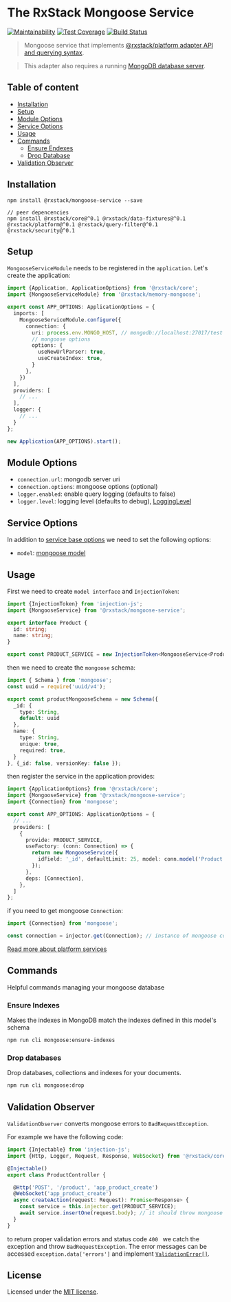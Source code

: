 # The RxStack Mongoose Service

[![Maintainability](https://api.codeclimate.com/v1/badges/f4b78bc8f5a0dc0d9915/maintainability)](https://codeclimate.com/github/rxstack/mongoose-service/maintainability)
[![Test Coverage](https://api.codeclimate.com/v1/badges/f4b78bc8f5a0dc0d9915/test_coverage)](https://codeclimate.com/github/rxstack/mongoose-service/test_coverage)
[![Build Status](https://travis-ci.org/rxstack/mongoose-service.svg?branch=master)](https://travis-ci.org/rxstack/mongoose-service)

> Mongoose service that implements [@rxstack/platform adapter API and querying syntax](https://github.com/rxstack/rxstack/tree/master/packages/platform#services).

> This adapter also requires a running [MongoDB database server](https://docs.mongodb.com/manual/tutorial/getting-started/#).

## Table of content

- [Installation](#installation)
- [Setup](#setup)
- [Module Options](#module-options)
- [Service Options](#service-options)
- [Usage](#usage)
- [Commands](#commands)
    - [Ensure Endexes](#commands-ensure-endexes)
    - [Drop Database](#commands-drop-database)
- [Validation Observer](#validation-observer)


## <a name="installation"></a> Installation

```
npm install @rxstack/mongoose-service --save

// peer depencencies
npm install @rxstack/core@^0.1 @rxstack/data-fixtures@^0.1 @rxstack/platform@^0.1 @rxstack/query-filter@^0.1 @rxstack/security@^0.1

```

## <a name="setup"></a>  Setup
`MongooseServiceModule` needs to be registered in the `application`. Let's create the application:

```typescript
import {Application, ApplicationOptions} from '@rxstack/core';
import {MongooseServiceModule} from '@rxstack/memory-mongoose';

export const APP_OPTIONS: ApplicationOptions = {
  imports: [
    MongooseServiceModule.configure({
      connection: {
        uri: process.env.MONGO_HOST, // mongodb://localhost:27017/test
        // mongoose options
        options: {
          useNewUrlParser: true,
          useCreateIndex: true,
        }
      },
    })
  ],
  providers: [
    // ...
  ],
  logger: {
    // ...
  }
};

new Application(APP_OPTIONS).start();
```

## <a name="module-options"></a> Module Options

- `connection.url`: mongodb server uri
- `connection.options`: mongoose options (optional)
- `logger.enabled`: enable query logging (defaults to false)
- `logger.level`: logging level (defaults to debug), [LoggingLevel](https://github.com/rxstack/rxstack/blob/master/packages/core/src/logger/interfaces.ts#L3)

## <a name="service-options"></a> Service Options
In addition to [service base options](https://github.com/rxstack/rxstack/tree/preparing-release/packages/platform#services-options)
we need to set the following options:

- `model`: [mongoose model](https://mongoosejs.com/docs/models.html)

## <a name="usage"></a>  Usage

First we need to create `model interface` and `InjectionToken`:

```typescript
import {InjectionToken} from 'injection-js';
import {MongooseService} from '@rxstack/mongoose-service';

export interface Product {
  id: string;
  name: string;
}

export const PRODUCT_SERVICE = new InjectionToken<MongooseService<Product>>('PRODUCT_SERVICE');
```

then we need to create the `mongoose` schema:

```typescript
import { Schema } from 'mongoose';
const uuid = require('uuid/v4');

export const productMongooseSchema = new Schema({
  _id: {
    type: String,
    default: uuid
  },
  name: {
    type: String,
    unique: true,
    required: true,
  }
}, {_id: false, versionKey: false });
```

then register the service in the application provides:

```typescript
import {ApplicationOptions} from '@rxstack/core';
import {MongooseService} from '@rxstack/mongoose-service';
import {Connection} from 'mongoose';

export const APP_OPTIONS: ApplicationOptions = {
  // ...
  providers: [
    {
      provide: PRODUCT_SERVICE,
      useFactory: (conn: Connection) => {
        return new MongooseService({
          idField: '_id', defaultLimit: 25, model: conn.model('Product', productMongooseSchema)
        });
      },
      deps: [Connection],
    },
  ]
};
```

if you need to get mongoose `Connection`:

```typescript
import {Connection} from 'mongoose';

const connection = injector.get(Connection); // instance of mongoose connection
```

[Read more about platform services](https://github.com/rxstack/rxstack/tree/master/packages/platform#services)

## <a name="commands"></a>  Commands
Helpful commands managing your mongoose database

### <a name="commands-ensure-endexes"></a> Ensure Indexes
Makes the indexes in MongoDB match the indexes defined in this model's schema

```bash
npm run cli mongoose:ensure-indexes
```

### <a name="commands-drop-database"></a> Drop databases
Drop databases, collections and indexes for your documents.

```bash
npm run cli mongoose:drop
```

## <a name="validation-observer"></a>  Validation Observer
`ValidationObserver` converts mongoose errors to `BadRequestException`.

For example we have the following code:

```typescript
import {Injectable} from 'injection-js';
import {Http, Logger, Request, Response, WebSocket} from '@rxstack/core';

@Injectable()
export class ProductController {

  @Http('POST', '/product', 'app_product_create')
  @WebSocket('app_product_create')
  async createAction(request: Request): Promise<Response> {
    const service = this.injector.get(PRODUCT_SERVICE);
    await service.insertOne(request.body); // it should throw mongoose ValidationError if data is not valid
  }
}
```

to return proper validation errors and status code `400 ` we catch the exception and throw `BadRequestException`.
The error messages can be accessed `exception.data['errors']` and implement [`ValidationError[]`](https://github.com/rxstack/rxstack/tree/master/packages/platform/src).

## License

Licensed under the [MIT license](LICENSE).



